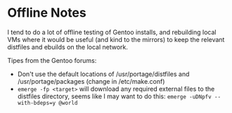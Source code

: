 # Offline Notes

I tend to do a lot of offline testing of Gentoo installs, and rebuilding local
VMs where it would be useful (and kind to the mirrors) to keep the relevant
distfiles and ebuilds on the local network.

Tipes from the Gentoo forums:

* Don't use the default locations of /usr/portage/distfiles and
  /usr/portage/packages (change in /etc/make.conf)
* `emerge -fp <target>` will download any required external files to the
  distfiles directory, seems like I may want to do this: `emerge -uDNpfv --with-bdeps=y @world`

